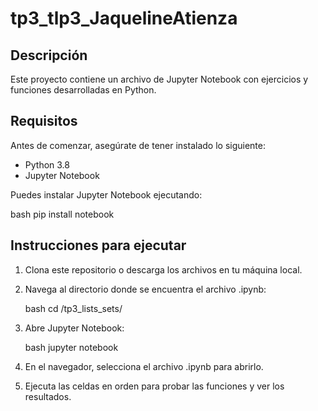 # tp3_tlp3_JaquelineAtienza

## Descripción

Este proyecto contiene un archivo de Jupyter Notebook con ejercicios y funciones desarrolladas en Python.

## Requisitos

Antes de comenzar, asegúrate de tener instalado lo siguiente:

- Python 3.8
- Jupyter Notebook

Puedes instalar Jupyter Notebook ejecutando:

bash
pip install notebook

## Instrucciones para ejecutar

1. Clona este repositorio o descarga los archivos en tu máquina local.
2. Navega al directorio donde se encuentra el archivo .ipynb:

   bash
   cd /tp3_lists_sets/

3. Abre Jupyter Notebook:

   bash
   jupyter notebook

4. En el navegador, selecciona el archivo .ipynb para abrirlo.
5. Ejecuta las celdas en orden para probar las funciones y ver los resultados.
